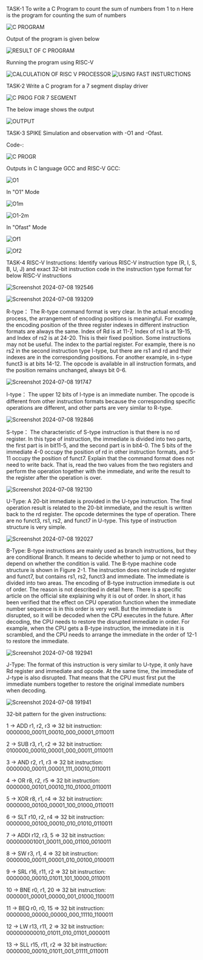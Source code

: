 TASK-1 
To write a C Program to count the sum of numbers from 1 to n
Here is the program for counting the sum of numbers

![C PROGRAM](https://github.com/kavithareddy1706/TASK-1/assets/173707290/0a146378-fa6a-4fd3-a664-de07930febaa)

Output of the program is given below

![RESULT OF C PROGRAM](https://github.com/kavithareddy1706/TASK-1/assets/173707290/6d02b966-a7ba-4778-86d4-95e8acbf2df7)

Running the program using RISC-V

![CALCULATION OF RISC V PROCESSOR](https://github.com/kavithareddy1706/TASK-1/assets/173707290/6851096b-57e3-4e27-ac75-b97c0bdc0b18)
![USING FAST INSTURCTIONS](https://github.com/kavithareddy1706/TASK-1/assets/173707290/d26e3533-153d-42f9-af78-c9f335e7e702)

TASK-2
Write a C program for a 7 segment display driver

![C PROG FOR 7 SEGMENT](https://github.com/kavithareddy1706/TASK-1/assets/173707290/a36bc53e-8019-4a9c-8758-3e3adcedf0a2)

The below image shows the output

![OUTPUT](https://github.com/kavithareddy1706/TASK-1/assets/173707290/a46c8944-1199-4e75-808e-b77004d54952)

TASK-3
SPIKE Simulation and observation with -O1 and -Ofast.

Code-:

![C PROGR](https://github.com/kavithareddy1706/TASK-1/assets/173707290/208da79d-7b41-4a11-af97-02d07c80a749)

Outputs in C language GCC and RISC-V GCC:

![O1](https://github.com/kavithareddy1706/TASK-1/assets/173707290/347dbd02-296c-4af2-bdfd-b6bbd17cbad0)

In "O1" Mode

![O1m](https://github.com/kavithareddy1706/TASK-1/assets/173707290/e9210af2-8531-431d-945d-8a878c9b8e58)

![O1-2m](https://github.com/kavithareddy1706/TASK-1/assets/173707290/bd227202-cbec-440b-8970-11a91025ed87)

In "Ofast" Mode

![Of1](https://github.com/kavithareddy1706/TASK-1/assets/173707290/801a492e-25cb-48b1-af0f-3083f04c6f5d)

![Of2](https://github.com/kavithareddy1706/TASK-1/assets/173707290/e2151f00-5754-4298-a5d8-6b9097bcc568)

TASK-4
RISC-V Instructions:
Identify various RISC-V instruction type (R, I, S, B, U, J) and exact 32-bit instruction code in the instruction type format for below RISC-V instructions 

![Screenshot 2024-07-08 192546](https://github.com/kavithareddy1706/TASK-1/assets/173707290/98e91c13-93f6-4b2c-94b2-cd12dafadd55)


![Screenshot 2024-07-08 193209](https://github.com/kavithareddy1706/TASK-1/assets/173707290/738647e4-4c75-4452-a57f-70d1827a03fe)

 
R-type：
The R-type command format is very clear. In the actual encoding process, the arrangement of encoding positions is meaningful. For example, the encoding position of the three register indexes in different instruction formats are always the same. Index of Rd is at 11-7, Index of rs1 is at 19-15, and Index of rs2 is at 24-20. This is their fixed position. Some instructions may not be useful. The index to the partial register. For example, there is no rs2 in the second instruction type I-type, but there are rs1 and rd and their indexes are in the corresponding positions. For another example, in s-type funct3 is at bits 14-12. The opcode is available in all instruction formats, and the position remains unchanged, always bit 0-6.

![Screenshot 2024-07-08 191747](https://github.com/kavithareddy1706/TASK-1/assets/173707290/23ce93ab-c388-463b-b966-208165af79bb)


I-type：
The upper 12 bits of I-type is an immediate number. The opcode is different from other instruction formats because the corresponding specific operations are different, and other parts are very similar to R-type.

![Screenshot 2024-07-08 192846](https://github.com/kavithareddy1706/TASK-1/assets/173707290/5ecddf03-1c33-4095-b810-f6c5d011efc1)


S-type：
The characteristic of S-type instruction is that there is no rd register. In this type of instruction, the immediate is divided into two parts, the first part is in bit11-5, and the second part is in bit4-0. The 5 bits of the immediate 4-0 occupy the position of rd in other instruction formats, and 5-11 occupy the position of funct7. Explain that the command format does not need to write back. That is, read the two values from the two registers and perform the operation together with the immediate, and write the result to the register after the operation is over.

![Screenshot 2024-07-08 192130](https://github.com/kavithareddy1706/TASK-1/assets/173707290/64a896f9-d4a7-41c3-bbb5-6330449f6471)


U-Type:
A 20-bit immediate is provided in the U-type instruction. The final operation result is related to the 20-bit immediate, and the result is written back to the rd register. The opcode determines the type of operation. There are no funct3, rs1, rs2, and funct7 in U-type. This type of instruction structure is very simple.

![Screenshot 2024-07-08 192027](https://github.com/kavithareddy1706/TASK-1/assets/173707290/1d667757-8091-43c4-b641-1fcf0a2f539b)


B-Type: 
B-type instructions are mainly used as branch instructions, but they are conditional Branch. It means to decide whether to jump or not need to depend on whether the condition is valid. The B-type machine code structure is shown in Figure 2-1. The instruction does not include rd register and funct7, but contains rs1, rs2, funct3 and immediate. The immediate is divided into two areas. The encoding of B-type instruction immediate is out of order. The reason is not described in detail here. There is a specific article on the official site explaining why it is out of order. In short, it has been verified that the effect on CPU operation function when the immediate number sequence is in this order is very well. But the immediate is disrupted, so it will be decoded when the CPU executes in the future. After decoding, the CPU needs to restore the disrupted immediate in order. For example, when the CPU gets a B-type instruction, the immediate in it is scrambled, and the CPU needs to arrange the immediate in the order of 12-1 to restore the immediate.

![Screenshot 2024-07-08 192941](https://github.com/kavithareddy1706/TASK-1/assets/173707290/c0dd9fd8-68c2-4fae-afeb-c3c02a8e5869)


J-Type:
The format of this instruction is very similar to U-type, it only have Rd register and immediate and opcode. At the same time, the immediate of J-type is also disrupted. That means that the CPU must first put the immediate numbers together to restore the original immediate numbers when decoding.

![Screenshot 2024-07-08 191941](https://github.com/kavithareddy1706/TASK-1/assets/173707290/c56807d8-65dc-4f23-80d6-aa7cacc30363)

32-bit pattern for the given instructions:

1 -> ADD r1, r2, r3 =>
     32 bit instruction: 0000000_00011_00010_000_00001_0110011

2 -> SUB r3, r1, r2 =>
     32 bit instruction: 0100000_00010_00001_000_00011_0110011

3 -> AND r2, r1, r3 =>
     32 bit instruction: 0000000_00011_00001_111_00010_0110011

4 -> OR r8, r2, r5 =>
     32 bit instruction: 0000000_00101_00010_110_01000_0110011

5 -> XOR r8, r1, r4 =>
     32 bit instruction: 0000000_00100_00001_100_01000_0110011

6 -> SLT r10, r2, r4 =>
     32 bit instruction: 0000000_00100_00010_010_01010_0110011

7 -> ADDI r12, r3, 5 =>
     32 bit instruction: 000000001001_00011_000_01100_0010011

8 -> SW r3, r1, 4 =>
     32 bit instruction: 0000000_00011_00001_010_00100_0100011

9 -> SRL r16, r11, r2 =>
     32 bit instruction: 0000000_00010_01011_101_10000_0110011

10 -> BNE r0, r1, 20 =>
      32 bit instruction: 0000001_00001_00000_001_01000_1100011

11 -> BEQ r0, r0, 15 =>
      32 bit instruction: 0000000_00000_00000_000_11110_1100011

12 -> LW r13, r11, 2 =>
      32 bit instruction: 000000000010_01011_010_01101_0000011

13 -> SLL r15, r11, r2 =>
      32 bit instruction: 0000000_00010_01011_001_01111_0110011

